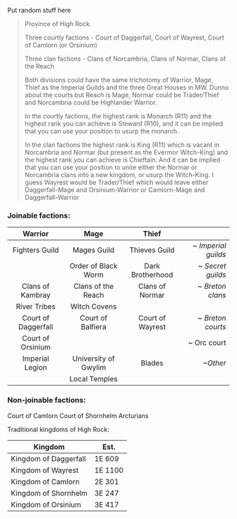 
Put random stuff here

> Province of High Rock.
> 
> Three courtly factions - Court of Daggerfall, Court of Wayrest, Court of Camlorn (or Orsinium)
> 
> Three clan factions - Clans of Norcambria, Clans of Normar, Clans of the Reach
> 
> Both divisions could have the same trichotomy of Warrior, Mage, Thief as the Imperial Guilds and the three Great Houses in MW. Dunno about the courts but Reach is Mage, Normar could be Trader/Thief and Norcambria could be Highlander Warrior.
> 
> In the courtly factions, the highest rank is Monarch (R11) and the highest rank you can achieve is Steward (R10), and it can be implied that you can use your position to usurp the monarch.
> 
> In the clan factions the highest rank is King (R11) which is vacant in Norcambria and Normar (but present as the Evermor Witch-King) and the highest rank you can achieve is Chieftain. And it can be implied that you can use your position to unite either the Normar or Norcambria clans into a new kingdom, or usurp the Witch-King. 
> I guess Wayrest would be Trader/Thief which would leave either Daggerfall-Mage and Orsinium-Warrior or Camlorn-Mage and Daggerfall-Warrior


### Joinable factions:
|       Warrior       |         Mage         |      Thief       |                     |
| :-----------------: | :------------------: | :--------------: | ------------------: |
|   Fighters Guild    |     Mages Guild      |  Thieves Guild   | *~ Imperial guilds* |
|                     | Order of Black Worm  | Dark Brotherhood |   *~ Secret guilds* |
|  Clans of Kambray   |  Clans of the Reach  | Clans of Normar  |    *~ Breton clans* |
|    River Tribes     |     Witch Covens     |                  |                     |
| Court of Daggerfall |  Court of Balfiera   | Court of Wayrest |   *~ Breton courts* |
|  Court of Orsinium  |                      |                  |         ~ Orc court |
|   Imperial Legion   | University of Gwylim |      Blades      |            *~Other* |
|                     |    Local Temples     |                  |                     |
### Non-joinable factions:
Court of Camlorn
Court of Shornhelm
Arcturians



Traditional kingdoms of High Rock:

| Kingdom               | Est.    |
| --------------------- | ------- |
| Kingdom of Daggerfall | 1E 609  |
| Kingdom of Wayrest    | 1E 1100 |
| Kingdom of Camlorn    | 2E 301  |
| Kingdom of Shornhelm  | 3E 247  |
| Kingdom of Orsinium   | 3E 417  |
